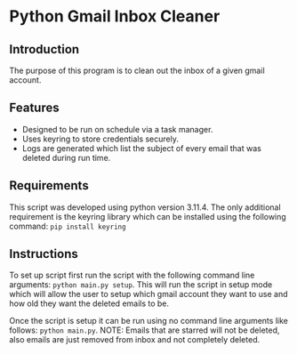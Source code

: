 # Python Gmail Inbox Cleaner

## Introduction

The purpose of this program is to clean out the inbox of a given gmail account.

## Features

- Designed to be run on schedule via a task manager.
- Uses keyring to store credentials securely.
- Logs are generated which list the subject of every email that was deleted during run time.

## Requirements

This script was developed using python version 3.11.4. The only additional requirement is the keyring library which can be installed using the following command: `pip install keyring`

## Instructions 

To set up script first run the script with the following command line arguments: `python main.py setup`.
This will run the script in setup mode which will allow the user to setup which gmail account they want to use and how old they want the deleted emails to be.

Once the script is setup it can be run using no command line arguments like follows: `python main.py`.
NOTE: Emails that are starred will not be deleted, also emails are just removed from inbox and not completely deleted.
